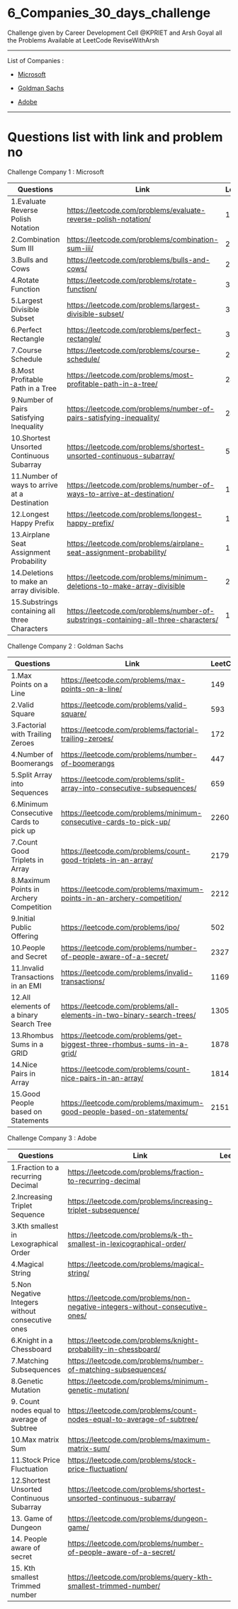 # 6_Companies_30_days_challenge

Challenge given by Career Development Cell @KPRIET and Arsh Goyal all the Problems Available at LeetCode
ReviseWithArsh 
***********************************************************************************************************************************************************************
List of Companies : 
* [Microsoft](https://github.com/Aarifmedharsha/6_Companies_30_days_challenge/tree/main/Microsoft)

* [Goldman Sachs](https://github.com/Aarifmedharsha/6_Companies_30_days_challenge/tree/main/Goldman%20Sachs)

* [Adobe](https://github.com/Aarifmedharsha/6Companies30dayschallenge/tree/main/Adobe)
***********************************************************************************************************************************************************************
# Questions list with link and problem no
 Challenge Company 1 : Microsoft

| Questions                                   | Link                                                                                | LeetCode |
| --------------------------------------------| ------------------------------------------------------------------------------------| ---------|
|1.Evaluate Reverse Polish Notation           | https://leetcode.com/problems/evaluate-reverse-polish-notation/                     | 151      
|2.Combination Sum III                        | https://leetcode.com/problems/combination-sum-iii/                                  | 216      
|3.Bulls and Cows                             | https://leetcode.com/problems/bulls-and-cows/                                       | 299
|4.Rotate Function                            | https://leetcode.com/problems/rotate-function/                                      | 396
|5.Largest Divisible Subset                   | https://leetcode.com/problems/largest-divisible-subset/                             | 368
|6.Perfect Rectangle                          | https://leetcode.com/problems/perfect-rectangle/                                    | 391
|7.Course Schedule                            | https://leetcode.com/problems/course-schedule/                                      | 207
|8.Most Profitable Path in a Tree             | https://leetcode.com/problems/most-profitable-path-in-a-tree/                       | 2467
|9.Number of Pairs Satisfying Inequality      | https://leetcode.com/problems/number-of-pairs-satisfying-inequality/                | 2426
|10.Shortest Unsorted Continuous Subarray     | https://leetcode.com/problems/shortest-unsorted-continuous-subarray/                | 581
|11.Number of ways to arrive at a Destination | https://leetcode.com/problems/number-of-ways-to-arrive-at-destination/              | 1976
|12.Longest Happy Prefix                      | https://leetcode.com/problems/longest-happy-prefix/                                 | 1392
|13.Airplane Seat Assignment Probability      | https://leetcode.com/problems/airplane-seat-assignment-probability/                 | 1227
|14.Deletions to make an array divisible.     | https://leetcode.com/problems/minimum-deletions-to-make-array-divisible             | 2344
|15.Substrings containing all three Characters| https://leetcode.com/problems/number-of-substrings-containing-all-three-characters/ | 1358

 Challenge Company 2 : Goldman Sachs

| Questions                                   | Link                                                                                | LeetCode |
| --------------------------------------------| ------------------------------------------------------------------------------------| ---------|
|1.Max Points on a Line                       | https://leetcode.com/problems/max-points-on-a-line/                                 | 149
|2.Valid Square                               | https://leetcode.com/problems/valid-square/                                         | 593
|3.Factorial with Trailing Zeroes             | https://leetcode.com/problems/factorial-trailing-zeroes/                            | 172
|4.Number of Boomerangs                       | https://leetcode.com/problems/number-of-boomerangs                                  | 447
|5.Split Array into Sequences                 | https://leetcode.com/problems/split-array-into-consecutive-subsequences/            | 659
|6.Minimum Consecutive Cards to pick up       | https://leetcode.com/problems/minimum-consecutive-cards-to-pick-up/                 | 2260
|7.Count Good Triplets in Array               | https://leetcode.com/problems/count-good-triplets-in-an-array/                      | 2179
|8.Maximum Points in Archery Competition      | https://leetcode.com/problems/maximum-points-in-an-archery-competition/             | 2212
|9.Initial Public Offering                    | https://leetcode.com/problems/ipo/                                                  | 502
|10.People and Secret                         | https://leetcode.com/problems/number-of-people-aware-of-a-secret/                   | 2327
|11.Invalid Transactions in an EMI            | https://leetcode.com/problems/invalid-transactions/                                 | 1169
|12.All elements of a binary Search Tree      | https://leetcode.com/problems/all-elements-in-two-binary-search-trees/              | 1305
|13.Rhombus Sums in a GRID                    | https://leetcode.com/problems/get-biggest-three-rhombus-sums-in-a-grid/             | 1878
|14.Nice Pairs in Array                       | https://leetcode.com/problems/count-nice-pairs-in-an-array/                         | 1814
|15.Good People based on Statements           | https://leetcode.com/problems/maximum-good-people-based-on-statements/              | 2151

 Challenge Company 3 : Adobe

| Questions                                         | Link                                                                                        | LeetCode |
| --------------------------------------------------| --------------------------------------------------------------------------------------------| ---------|
|1.Fraction to a recurring Decimal                  | https://leetcode.com/problems/fraction-to-recurring-decimal                                 |
|2.Increasing Triplet Sequence                      | https://leetcode.com/problems/increasing-triplet-subsequence/                               |
|3.Kth smallest in Lexographical Order              | https://leetcode.com/problems/k-th-smallest-in-lexicographical-order/                       |
|4.Magical String                                   | https://leetcode.com/problems/magical-string/                                               |
|5.Non Negative Integers without consecutive ones   | https://leetcode.com/problems/non-negative-integers-without-consecutive-ones/               |
|6.Knight in a Chessboard                           | https://leetcode.com/problems/knight-probability-in-chessboard/                             |
|7.Matching Subsequences                            | https://leetcode.com/problems/number-of-matching-subsequences/                              |
|8.Genetic Mutation                                 | https://leetcode.com/problems/minimum-genetic-mutation/                                     |
|9. Count  nodes equal to average of Subtree        | https://leetcode.com/problems/count-nodes-equal-to-average-of-subtree/                      |
|10.Max matrix Sum                                  | https://leetcode.com/problems/maximum-matrix-sum/                                           |
|11.Stock Price Fluctuation                         | https://leetcode.com/problems/stock-price-fluctuation/                                      |
|12.Shortest Unsorted Continuous Subarray           | https://leetcode.com/problems/shortest-unsorted-continuous-subarray/                        |
|13. Game of Dungeon                                | https://leetcode.com/problems/dungeon-game/                                                 |
|14. People aware of secret                         | https://leetcode.com/problems/number-of-people-aware-of-a-secret/                           |
|15. Kth smallest Trimmed number                    | https://leetcode.com/problems/query-kth-smallest-trimmed-number/                            | 
